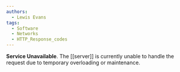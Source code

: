 ```yaml
---
authors: 
  - Lewis Evans
tags:
  - Software
  - Networks
  - HTTP_Response_codes
---
```

**Service Unavailable**. The [[server]] is currently unable to handle the request due to temporary overloading or maintenance.